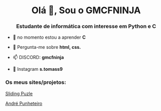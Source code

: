 <h1 align="center">Olá 👋, Sou o GMCFNINJA</h1>
<h3 align="center">Estudante de informática com interesse em Python e C</h3>

- 🌱 no momento estou a aprender **C**

- 💬 Pergunta-me sobre **html, css.**

- 📫 DISCORD: **gmcfninja**

- 📸 Instagram **s.tomass9**


<h3 align="left">Os meus sites/projetos:</h3>
<p><a href="https://gmcfninja.github.io/slide-puzle/">Sliding Puzle</a></p>
<p><a href="https://gmcfninja.github.io/andre/">André Punheteiro</a></p>
